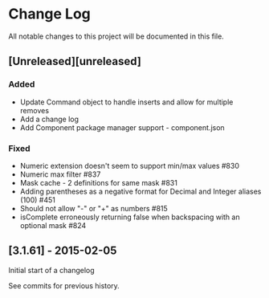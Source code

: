 # Change Log
All notable changes to this project will be documented in this file.

## [Unreleased][unreleased]
### Added
- Update Command object to handle inserts and allow for multiple removes
- Add a change log
- Add Component package manager support - component.json 

### Fixed
- Numeric extension doesn't seem to support min/max values #830
- Numeric max filter #837
- Mask cache - 2 definitions for same mask #831
- Adding parentheses as a negative format for Decimal and Integer aliases (100) #451
- Should not allow "-" or "+" as numbers #815
- isComplete erroneously returning false when backspacing with an optional mask #824

## [3.1.61] - 2015-02-05

Initial start of a changelog

See commits for previous history.